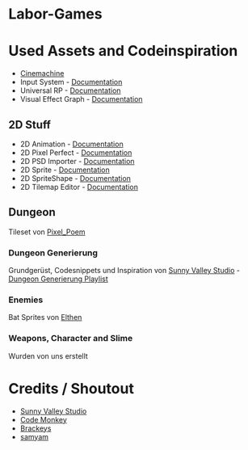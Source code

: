 # Labor-Games


# Used Assets and Codeinspiration

* [Cinemachine](https://unity.com/de/unity/features/editor/art-and-design/cinemachine)
* Input System - [Documentation](https://docs.unity3d.com/Packages/com.unity.inputsystem@1.1/manual/index.html)
* Universal RP - [Documentation](https://docs.unity3d.com/Packages/com.unity.render-pipelines.universal@10.6/manual/index.html)
* Visual Effect Graph - [Documentation](https://docs.unity3d.com/Packages/com.unity.visualeffectgraph@10.6/manual/index.html)


## 2D Stuff
* 2D Animation - [Documentation](https://docs.unity3d.com/Packages/com.unity.2d.animation@5.0/manual/index.html)
* 2D Pixel Perfect - [Documentation](https://docs.unity3d.com/Packages/com.unity.2d.pixel-perfect@4.0/manual/index.html)
* 2D PSD Importer - [Documentation](https://docs.unity3d.com/Packages/com.unity.2d.psdimporter@4.1/manual/index.html)
* 2D Sprite - [Documentation](https://docs.unity3d.com/Packages/com.unity.2d.sprite@1.0/manual/index.html)
* 2D SpriteShape - [Documentation](https://docs.unity3d.com/Packages/com.unity.2d.spriteshape@5.1/manual/index.html)
* 2D Tilemap Editor - [Documentation](https://docs.unity3d.com/Packages/com.unity.2d.tilemap@1.0/manual/index.html)
 

## Dungeon
Tileset von [Pixel_Poem](https://pixel-poem.itch.io/dungeon-assetpuck)

### Dungeon Generierung
Grundgerüst, Codesnippets und Inspiration von [Sunny Valley Studio](https://www.youtube.com/SunnyValleyStudio) - [Dungeon Generierung Playlist](https://www.youtube.com/watch?v=-QOCX6SVFsk&list=PLcRSafycjWFenI87z7uZHFv6cUG2Tzu9v)

### Enemies
Bat Sprites von [Elthen](https://elthen.itch.io/bat-sprite-pack) 

### Weapons, Character and Slime
Wurden von uns erstellt

# Credits / Shoutout

- [Sunny Valley Studio](https://www.youtube.com/SunnyValleyStudio)
- [Code Monkey](https://www.youtube.com/CodeMonkeyUnity)
- [Brackeys](https://www.youtube.com/c/Brackeys)
- [samyam](https://www.youtube.com/c/samyam)
